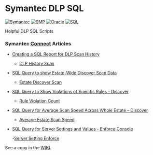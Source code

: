 # Symantec DLP SQL

[![Symantec](https://img.shields.io/badge/tag-symantec-yellow.svg)](https://www.symantec.com/)
[![SMP](https://img.shields.io/badge/tag-dlp-yellow.svg)](https://www.symantec.com/products/dlp)
[![Oracle](https://img.shields.io/badge/tag-oracle-red.svg)](https://www.oracle.com/)
[![SQL](https://img.shields.io/badge/language-sql-green.svg)](https://www.oracle.com/database/technologies/appdev/sql.html)

Helpful DLP SQL Scripts


### Symantec [Connect](https://www.symantec.com/connect/) Articles

- [Creating a SQL Report for DLP Scan History](https://www.symantec.com/connect/articles/creating-sql-report-dlp-scan-history)

  - [DLP History Scan](scripts/DLPHistoryScan.sql)

- [SQL Query to show Estate-Wide Discover Scan Data](https://www.symantec.com/connect/articles/sql-query-show-estate-wide-discover-scan-data)

  - [Estate Discover Scan](scripts/TotalEstateScanned.sql)


- [SQL Query to Show Violations of Specific Rules - Discover](https://www.symantec.com/connect/articles/sql-query-show-violations-specific-rules-discover?list_context_id=3667881&list_context_type=symantec_product)
    - [Rule Violation Count](scripts/RuleViolationCount.sql)

   
    
- [SQL Query for Average Scan Speed Across Whole Estate – Discover](https://www.symantec.com/connect/articles/sql-query-average-scan-speed-across-whole-estate-discover-0)
    
    - [Average Estate Scan Speed](scripts/AverageAverageSpeed.sql)

- [SQL Query for Server Settings and Values - Enforce Console](https://www.symantec.com/connect/articles/sql-query-showing-server-settings-and-values-enforce-console)

    -[Server Setting Enforce](scripts/ServerSettingsEnforce.sql)

See a copy in the [WIKI](https://github.com/Protirus/Symantec-DLP-SQL/wiki).